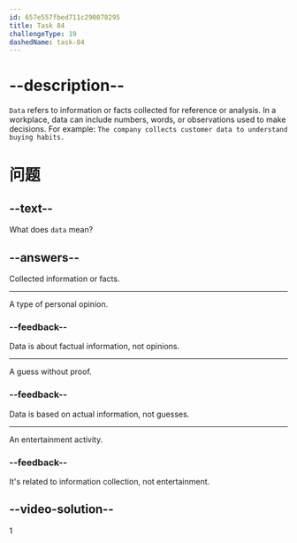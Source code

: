 ```yaml
---
id: 657e557fbed711c290078295
title: Task 84
challengeType: 19
dashedName: task-84
---
```


# --description--

`Data` refers to information or facts collected for reference or analysis. In a workplace, data can include numbers, words, or observations used to make decisions. For example: `The company collects customer data to understand buying habits.`

# 问题

## --text--

What does `data` mean?

## --answers--

Collected information or facts.

---

A type of personal opinion.

### --feedback--

Data is about factual information, not opinions.

---

A guess without proof.

### --feedback--

Data is based on actual information, not guesses.

---

An entertainment activity.

### --feedback--

It's related to information collection, not entertainment.

## --video-solution--

1
